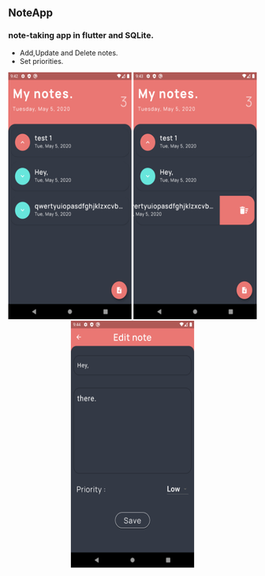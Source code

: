 ## NoteApp
### note-taking app in flutter and SQLite.
<ul>
  <li>Add,Update and Delete notes.</li>
  <li>Set priorities.</li>
</ul>
<p align="center">
  <img src="https://github.com/Y-KUN-21/flutter/blob/master/MyNotes/Screenshots/ss1.png" width="250" height="500">
     <img src="https://github.com/Y-KUN-21/flutter/blob/master/MyNotes/Screenshots/ss2.png" width="250" height="500">
       <img src="https://github.com/Y-KUN-21/flutter/blob/master/MyNotes/Screenshots/ss3.png" width="250" height="500">
</p>

